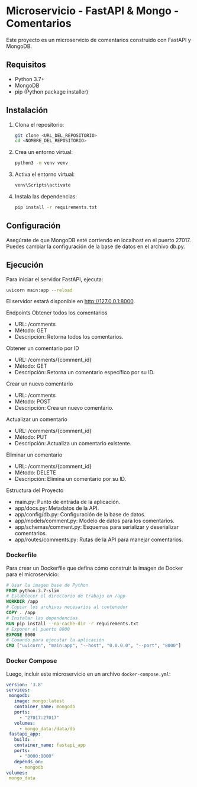 # Microservicio - FastAPI & Mongo - Comentarios

Este proyecto es un microservicio de comentarios construido con FastAPI y MongoDB.

## Requisitos

- Python 3.7+
- MongoDB
- pip (Python package installer)

## Instalación

1. Clona el repositorio:
   ```sh
   git clone <URL_DEL_REPOSITORIO>
   cd <NOMBRE_DEL_REPOSITORIO>
   ```
2. Crea un entorno virtual:
    ```sh
    python3 -m venv venv
    ```
3. Activa el entorno virtual:
   ```sh
   venv\Scripts\activate
   ```

4. Instala las dependencias:
   ```sh
   pip install -r requirements.txt
   ```
   
## Configuración

Asegúrate de que MongoDB esté corriendo en localhost en el puerto 27017. Puedes cambiar la configuración de la base de datos en el archivo db.py.

## Ejecución
Para iniciar el servidor FastAPI, ejecuta:
   ```sh
   uvicorn main:app --reload
   ```
El servidor estará disponible en http://127.0.0.1:8000.

Endpoints
Obtener todos los comentarios
- URL: /comments
- Método: GET
- Descripción: Retorna todos los comentarios.

Obtener un comentario por ID
- URL: /comments/{comment_id}
- Método: GET
- Descripción: Retorna un comentario específico por su ID.

Crear un nuevo comentario
- URL: /comments
- Método: POST
- Descripción: Crea un nuevo comentario.

Actualizar un comentario
- URL: /comments/{comment_id}
- Método: PUT
- Descripción: Actualiza un comentario existente.

Eliminar un comentario
- URL: /comments/{comment_id}
- Método: DELETE
- Descripción: Elimina un comentario por su ID.

Estructura del Proyecto
- main.py: Punto de entrada de la aplicación.
- app/docs.py: Metadatos de la API.
- app/config/db.py: Configuración de la base de datos.
- app/models/comment.py: Modelo de datos para los comentarios.
- app/schemas/comment.py: Esquemas para serializar y deserializar comentarios.
- app/routes/comments.py: Rutas de la API para manejar comentarios.

### Dockerfile
 Para crear un Dockerfile que defina cómo construir la imagen de Docker para el microservicio:
 ```Dockerfile
 # Usar la imagen base de Python
 FROM python:3.7-slim
 # Establecer el directorio de trabajo en /app
 WORKDIR /app
 # Copiar los archivos necesarios al contenedor
 COPY . /app
 # Instalar las dependencias
 RUN pip install --no-cache-dir -r requirements.txt
 # Exponer el puerto 8000
 EXPOSE 8000
 # Comando para ejecutar la aplicación
 CMD ["uvicorn", "main:app", "--host", "0.0.0.0", "--port", "8000"]
 ```
 ### Docker Compose
 Luego, incluir este microservicio en un archivo `docker-compose.yml`:
 ```yaml
 version: '3.8'
 services:
  mongodb:
    image: mongo:latest
    container_name: mongodb
    ports:
      - "27017:27017"
    volumes:
      - mongo_data:/data/db
  fastapi_app:
    build: .
    container_name: fastapi_app
    ports:
      - "8000:8000"
    depends_on:
      - mongodb
 volumes:
  mongo_data
```
